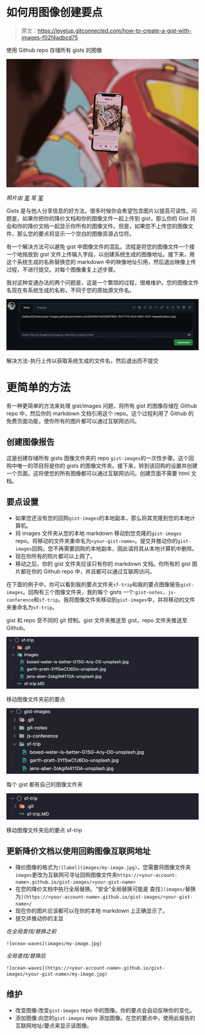 # 如何用图像创建要点

> 原文：<https://levelup.gitconnected.com/how-to-create-a-gist-with-images-f02f4adbcd75>

使用 Github repo 存储所有 gists 的图像

![](img/37a86aa80563b271e1a938bb7458938f.png)

*照片由* [*笔*](https://unsplash.com/@abillion?utm_source=unsplash&utm_medium=referral&utm_content=creditCopyText) *笔* [*笔*](https://unsplash.com/s/photos/pictures-in-documents?utm_source=unsplash&utm_medium=referral&utm_content=creditCopyText)

Gists 是与他人分享信息的好方法，很多时候你会希望包含图片以提高可读性。问题是，如果你把你的降价文档和你的图像文件一起上传到 gist，那么你的 Gist 将会和你的降价文档一起显示你所有的图像文件。但是，如果您不上传您的图像文件，那么您的要点将显示一个空白的图像资源占位符。

有一个解决方法可以避免 gist 中图像文件的混乱。流程是将您的图像文件一个接一个地拖放到 gist 文件上传输入字段，以创建系统生成的图像地址。接下来，用这个系统生成的名称替换您的 markdown 中的映像地址引用，然后退出映像上传过程，不进行提交。对每个图像重复上述步骤。

我对这种变通办法的两个问题是，这是一个繁琐的过程，很难维护。您的图像文件名现在有系统生成的名称，不同于您的原始源文件名。

![](img/ffc3f4d7818fc80a248352b90d1eb297.png)

解决方法-执行上传以获取系统生成的文件名，然后退出而不提交

# 更简单的方法

有一种更简单的方法来处理 gist/images 问题，将所有 gist 的图像存储在 Github repo 中，然后你的 markdown 文档引用这个 repo。这个过程利用了 Github 的免费页面功能，使你所有的图片都可以通过互联网访问。

## 创建图像报告

这是创建存储所有 gists 图像文件夹的 repo `gist-images`的一次性步骤。这个回购中唯一的项目将是你的 gists 的图像文件夹。接下来，转到该回购的设置并创建一个页面。这将使您的所有图像都可以通过互联网访问。创建页面不需要 html 文档。

## 要点设置

*   如果您还没有您的回购`gist-images`的本地副本，那么将其克隆到您的本地计算机。
*   将 images 文件夹从您的本地 markdown 移动到您克隆的`gist-images` repo。将移动的文件夹重命名为`<your-gist-name>`。提交并推动你的`gist-images`回购。您不再需要回购的本地副本，因此请将其从本地计算机中删除。
*   现在你所有的照片都可以上网了。
*   移动之后，你的 gist 文件夹应该只有你的 markdown 文档。你所有的 gist 图片都在你的 Github repo 中，并且都可以通过互联网访问。

在下面的例子中，你可以看到我的要点文件夹`sf-trip`和我的要点图像报告`gist-images`。回购有三个图像文件夹，我的每个 gists 一个:`gist-notes`、`js-conference`和`sf-trip`。我将图像文件夹移动到`gist-images`中，并将移动的文件夹重命名为`sf-trip`。

gist 和 repo 受不同的 git 控制。gist 文件夹推送至 gist，repo 文件夹推送至 Github。

![](img/cda6353713073dd4f98b30e0054df543.png)

移动图像文件夹前的要点

![](img/4a4695a52bc455cdd695867658289198.png)

每个 gist 都有自己的图像文件夹

![](img/2ca4d16bbf3e13bd5e84e3964cbe0123.png)

移动图像文件夹后的要点 sf-trip

## 更新降价文档以使用回购图像互联网地址

*   降价图像的格式为`![label](images/my-image.jpg)`，您需要将图像文件夹`images`更改为互联网可寻址回购图像文件夹`https://<your-account-name>.github.io/gist-images/<your-gist-name>`
*   在您的降价文档中执行全局替换。“安全”全局替换可能是
    查找`](images/`替换为`](https://<your-account-name>.github.io/gist-images/<your-gist-name>/`
*   现在你的图片应该都可以在你的本地 markdown 上正确显示了。
*   提交并推动你的主旨

*在全局查找/替换之前*

```
![ocean-waves](images/my-image.jpg)
```

*全局查找/替换后*

```
![ocean-waves](https://<your-account-name>.github.io/gist-images/<your-gist-name>/my-image.jpg)
```

## 维护

*   改变图像:改变`gist-images` repo 中的图像。你的要点会自动反映你的变化。
*   添加图像:向您的`gist-images` repo 添加图像。在您的要点中，使用此报告的互联网地址/要点来显示该图像。